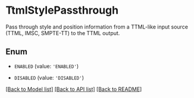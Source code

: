 # TtmlStylePassthrough

Pass through style and position information from a TTML-like input source (TTML, IMSC, SMPTE-TT) to the TTML output.

## Enum

* `ENABLED` (value: `'ENABLED'`)

* `DISABLED` (value: `'DISABLED'`)

[[Back to Model list]](../README.md#documentation-for-models) [[Back to API list]](../README.md#documentation-for-api-endpoints) [[Back to README]](../README.md)


